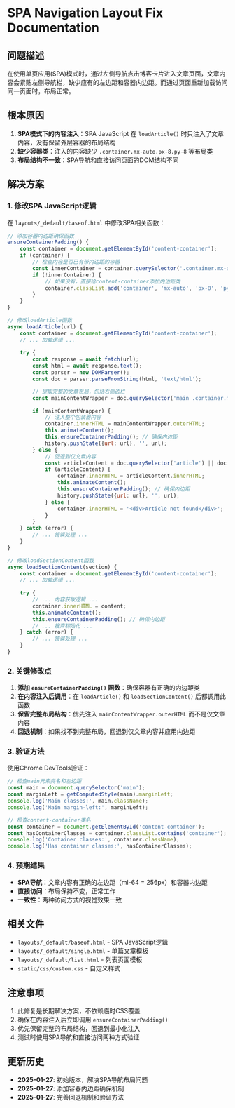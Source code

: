 # SPA Navigation Layout Fix Documentation

## 问题描述

在使用单页应用(SPA)模式时，通过左侧导航点击博客卡片进入文章页面，文章内容会紧贴左侧导航栏，缺少应有的左边距和容器内边距。而通过页面重新加载访问同一页面时，布局正常。

## 根本原因

1. **SPA模式下的内容注入**：SPA JavaScript 在 `loadArticle()` 时只注入了文章内容，没有保留外层容器的布局结构
2. **缺少容器类**：注入的内容缺少 `.container.mx-auto.px-8.py-8` 等布局类
3. **布局结构不一致**：SPA导航和直接访问页面的DOM结构不同

## 解决方案

### 1. 修改SPA JavaScript逻辑

在 `layouts/_default/baseof.html` 中修改SPA相关函数：

```javascript
// 添加容器内边距确保函数
ensureContainerPadding() {
    const container = document.getElementById('content-container');
    if (container) {
        // 检查内容是否已有带内边距的容器
        const innerContainer = container.querySelector('.container.mx-auto.px-8.py-8');
        if (!innerContainer) {
            // 如果没有，直接给content-container添加内边距类
            container.classList.add('container', 'mx-auto', 'px-8', 'py-8');
        }
    }
}

// 修改loadArticle函数
async loadArticle(url) {
    const container = document.getElementById('content-container');
    // ... 加载逻辑 ...
    
    try {
        const response = await fetch(url);
        const html = await response.text();
        const parser = new DOMParser();
        const doc = parser.parseFromString(html, 'text/html');

        // 提取完整的文章布局，包括右侧边栏
        const mainContentWrapper = doc.querySelector('main .container.mx-auto.px-8.py-8');

        if (mainContentWrapper) {
            // 注入整个包装器内容
            container.innerHTML = mainContentWrapper.outerHTML;
            this.animateContent();
            this.ensureContainerPadding(); // 确保内边距
            history.pushState({url: url}, '', url);
        } else {
            // 回退到仅文章内容
            const articleContent = doc.querySelector('article') || doc.querySelector('main');
            if (articleContent) {
                container.innerHTML = articleContent.innerHTML;
                this.animateContent();
                this.ensureContainerPadding(); // 确保内边距
                history.pushState({url: url}, '', url);
            } else {
                container.innerHTML = '<div>Article not found</div>';
            }
        }
    } catch (error) {
        // ... 错误处理 ...
    }
}

// 修改loadSectionContent函数
async loadSectionContent(section) {
    const container = document.getElementById('content-container');
    // ... 加载逻辑 ...
    
    try {
        // ... 内容获取逻辑 ...
        container.innerHTML = content;
        this.animateContent();
        this.ensureContainerPadding(); // 确保内边距
        // ... 搜索初始化 ...
    } catch (error) {
        // ... 错误处理 ...
    }
}
```

### 2. 关键修改点

1. **添加 `ensureContainerPadding()` 函数**：确保容器有正确的内边距类
2. **在内容注入后调用**：在 `loadArticle()` 和 `loadSectionContent()` 后都调用此函数
3. **保留完整布局结构**：优先注入 `mainContentWrapper.outerHTML` 而不是仅文章内容
4. **回退机制**：如果找不到完整布局，回退到仅文章内容并应用内边距

### 3. 验证方法

使用Chrome DevTools验证：

```javascript
// 检查main元素类名和左边距
const main = document.querySelector('main');
const marginLeft = getComputedStyle(main).marginLeft;
console.log('Main classes:', main.className);
console.log('Main margin-left:', marginLeft);

// 检查content-container类名
const container = document.getElementById('content-container');
const hasContainerClasses = container.classList.contains('container');
console.log('Container classes:', container.className);
console.log('Has container classes:', hasContainerClasses);
```

### 4. 预期结果

- **SPA导航**：文章内容有正确的左边距（ml-64 = 256px）和容器内边距
- **直接访问**：布局保持不变，正常工作
- **一致性**：两种访问方式的视觉效果一致

## 相关文件

- `layouts/_default/baseof.html` - SPA JavaScript逻辑
- `layouts/_default/single.html` - 单篇文章模板
- `layouts/_default/list.html` - 列表页面模板
- `static/css/custom.css` - 自定义样式

## 注意事项

1. 此修复是长期解决方案，不依赖临时CSS覆盖
2. 确保在内容注入后立即调用 `ensureContainerPadding()`
3. 优先保留完整的布局结构，回退到最小化注入
4. 测试时使用SPA导航和直接访问两种方式验证

## 更新历史

- **2025-01-27**: 初始版本，解决SPA导航布局问题
- **2025-01-27**: 添加容器内边距确保机制
- **2025-01-27**: 完善回退机制和验证方法






